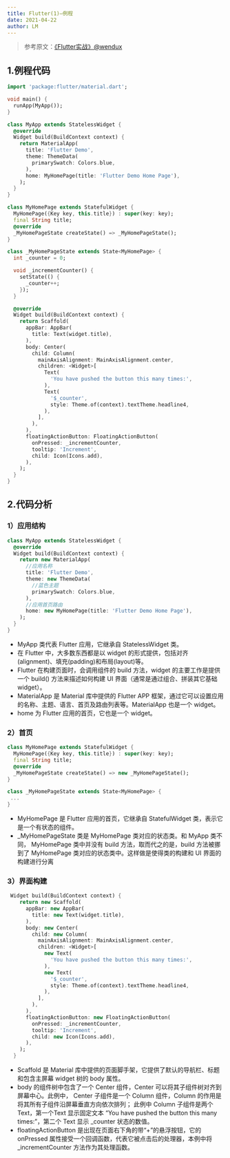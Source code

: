 ```yaml
---
title: Flutter(1)—例程
date: 2021-04-22
author: LM
---
```


> 参考原文：[《Flutter实战》@wendux ](https://book.flutterchina.club/)

## 1.例程代码

```dart
import 'package:flutter/material.dart';

void main() {
  runApp(MyApp());
}

class MyApp extends StatelessWidget {
  @override
  Widget build(BuildContext context) {
    return MaterialApp(
      title: 'Flutter Demo',
      theme: ThemeData(
        primarySwatch: Colors.blue,
      ),
      home: MyHomePage(title: 'Flutter Demo Home Page'),
    );
  }
}

class MyHomePage extends StatefulWidget {
  MyHomePage({Key key, this.title}) : super(key: key);
  final String title;
  @override
  _MyHomePageState createState() => _MyHomePageState();
}

class _MyHomePageState extends State<MyHomePage> {
  int _counter = 0;

  void _incrementCounter() {
    setState(() {
      _counter++;
    });
  }

  @override
  Widget build(BuildContext context) {
    return Scaffold(
      appBar: AppBar(
        title: Text(widget.title),
      ),
      body: Center(
        child: Column(
          mainAxisAlignment: MainAxisAlignment.center,
          children: <Widget>[
            Text(
              'You have pushed the button this many times:',
            ),
            Text(
              '$_counter',
              style: Theme.of(context).textTheme.headline4,
            ),
          ],
        ),
      ),
      floatingActionButton: FloatingActionButton(
        onPressed: _incrementCounter,
        tooltip: 'Increment',
        child: Icon(Icons.add),
      ), 
    );
  }
}

```

## 2.代码分析

### 1）应用结构

```dart
class MyApp extends StatelessWidget {
  @override
  Widget build(BuildContext context) {
    return new MaterialApp(
      //应用名称  
      title: 'Flutter Demo', 
      theme: new ThemeData(
        //蓝色主题  
        primarySwatch: Colors.blue,
      ),
      //应用首页路由  
      home: new MyHomePage(title: 'Flutter Demo Home Page'),
    );
  }
}
```

- MyApp 类代表 Flutter 应用，它继承自 StatelessWidget 类。
- 在 Flutter 中，大多数东西都是以 widget 的形式提供，包括对齐(alignment)、填充(padding)和布局(layout)等。
- Flutter 在构建页面时，会调用组件的 build 方法，widget 的主要工作是提供一个 build() 方法来描述如何构建 UI 界面（通常是通过组合、拼装其它基础 widget）。
- MaterialApp 是 Material 库中提供的 Flutter APP 框架，通过它可以设置应用的名称、主题、语言、首页及路由列表等。MaterialApp 也是一个 widget。
- home 为 Flutter 应用的首页，它也是一个 widget。

### 2）首页

```dart
class MyHomePage extends StatefulWidget {
  MyHomePage({Key key, this.title}) : super(key: key);
  final String title;
  @override
  _MyHomePageState createState() => new _MyHomePageState();
}

class _MyHomePageState extends State<MyHomePage> {
 ...
}
```

- MyHomePage 是 Flutter 应用的首页，它继承自 StatefulWidget 类，表示它是一个有状态的组件。
- _MyHomePageState 类是 MyHomePage 类对应的状态类。和 MyApp 类不同， MyHomePage 类中并没有 build 方法，取而代之的是，build 方法被挪到了 MyHomePage 类对应的状态类中。这样做是使得类的构建和 UI 界面的构建进行分离

### 3）界面构建

```dart
 Widget build(BuildContext context) {
    return new Scaffold(
      appBar: new AppBar(
        title: new Text(widget.title),
      ),
      body: new Center(
        child: new Column(
          mainAxisAlignment: MainAxisAlignment.center,
          children: <Widget>[
            new Text(
              'You have pushed the button this many times:',
            ),
            new Text(
              '$_counter',
              style: Theme.of(context).textTheme.headline4,
            ),
          ],
        ),
      ),
      floatingActionButton: new FloatingActionButton(
        onPressed: _incrementCounter,
        tooltip: 'Increment',
        child: new Icon(Icons.add),
      ),
    );
  }
```

- Scaffold 是 Material 库中提供的页面脚手架，它提供了默认的导航栏、标题和包含主屏幕 widget 树的 body 属性。
- body 的组件树中包含了一个 Center 组件，Center 可以将其子组件树对齐到屏幕中心。此例中， Center 子组件是一个 Column 组件，Column 的作用是将其所有子组件沿屏幕垂直方向依次排列； 此例中 Column 子组件是两个 Text，第一个Text 显示固定文本 “You have pushed the button this many times:”，第二个 Text 显示 _counter 状态的数值。
- floatingActionButton 是出现在页面右下角的带“+”的悬浮按钮，它的 onPressed 属性接受一个回调函数，代表它被点击后的处理器，本例中将 _incrementCounter 方法作为其处理函数。
